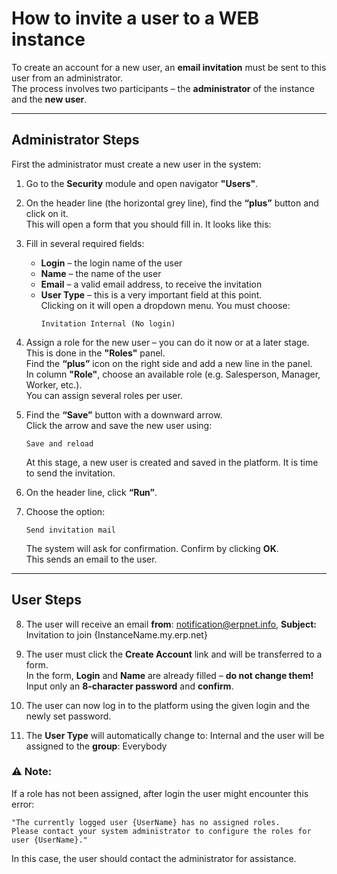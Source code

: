 # How to invite a user to a WEB instance

To create an account for a new user, an **email invitation** must be sent to this user from an administrator.  
The process involves two participants – the **administrator** of the instance and the **new user**.

---

## Administrator Steps

First the administrator must create a new user in the system:

1. Go to the **Security** module and open navigator **"Users"**.

2. On the header line (the horizontal grey line), find the **“plus”** button and click on it.  
   This will open a form that you should fill in. It looks like this:

3. Fill in several required fields:
   - **Login** – the login name of the user
   - **Name** – the name of the user
   - **Email** – a valid email address, to receive the invitation
   - **User Type** – this is a very important field at this point.  
     Clicking on it will open a dropdown menu. You must choose:  
     ```text
     Invitation Internal (No login)
     ```

4. Assign a role for the new user – you can do it now or at a later stage.  
   This is done in the **"Roles"** panel.  
   Find the **“plus”** icon on the right side and add a new line in the panel.  
   In column **"Role"**, choose an available role (e.g. Salesperson, Manager, Worker, etc.).  
   You can assign several roles per user.

5. Find the **“Save”** button with a downward arrow.  
   Click the arrow and save the new user using:  
   ```text
   Save and reload
   ```

   At this stage, a new user is created and saved in the platform. It is time to send the invitation.

6. On the header line, click **“Run”**.

7. Choose the option:  
   ```text
   Send invitation mail
   ```  
   The system will ask for confirmation. Confirm by clicking **OK**.  
   This sends an email to the user.

---

## User Steps

8. The user will receive an email **from**: notification@erpnet.info,  **Subject:**   Invitation to join {InstanceName.my.erp.net}
   

9. The user must click the **Create Account** link and will be transferred to a form.  
   In the form, **Login** and **Name** are already filled – **do not change them!**  
   Input only an **8-character password** and **confirm**.

11. The user can now log in to the platform using the given login and the newly set password.

12. The **User Type** will automatically change to:  Internal and the user will be assigned to the **group**: Everybody
  
### ⚠️ Note:
If a role has not been assigned, after login the user might encounter this error:

```text
"The currently logged user {UserName} has no assigned roles.
Please contact your system administrator to configure the roles for user {UserName}."
```

In this case, the user should contact the administrator for assistance.

    
   
